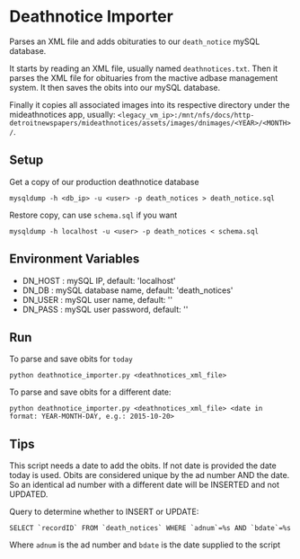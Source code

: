 Deathnotice Importer
====================

Parses an XML file and adds obituraties to our `death_notice` mySQL database.

It starts by reading an XML file, usually named `deathnotices.txt`.
Then it parses the XML file for obituaries from the mactive adbase management
system.  It then saves the obits into our mySQL database.

Finally it copies all associated images into its respective directory under
the mideathnotices app, usually:
    `<legacy_vm_ip>:/mnt/nfs/docs/http-detroitnewspapers/mideathnotices/assets/images/dnimages/<YEAR>/<MONTH>/`.


Setup
-----

Get a copy of our production deathnotice database

```
mysqldump -h <db_ip> -u <user> -p death_notices > death_notice.sql
```

Restore copy, can use `schema.sql` if you want

```
mysqldump -h localhost -u <user> -p death_notices < schema.sql
```

Environment Variables
---------------------

* DN\_HOST : mySQL IP, default: 'localhost'
* DN\_DB : mySQL database name, default: 'death\_notices'
* DN\_USER : mySQL user name, default: ''
* DN\_PASS : mySQL user password, default: ''

Run
---

To parse and save obits for `today`

```
python deathnotice_importer.py <deathnotices_xml_file>
```

To parse and save obits for a different date:

```
python deathnotice_importer.py <deathnotices_xml_file> <date in format: YEAR-MONTH-DAY, e.g.: 2015-10-20>
```

Tips
----

This script needs a date to add the obits.  If not date is provided the date today
is used.  Obits are considered unique by the ad number AND the date.  So an identical
ad number with a different date will be INSERTED and not UPDATED.

Query to determine whether to INSERT or UPDATE:

```
SELECT `recordID` FROM `death_notices` WHERE `adnum`=%s AND `bdate`=%s
```

Where `adnum` is the ad number and `bdate` is the date supplied to the script
